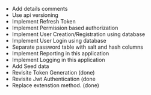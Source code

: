 - Add details comments
- Use api versioning
- Implement Refresh Token
- Implement Permission based authorization
- Implement User Creation/Registration using database
- Implement User Login using database
- Separate password table with salt and hash columns
- Implement Reporting in this application
- Implement Logging in this application
- Add Seed data
- Revisite Token Generation (done)
- Revisite Jwt Authentication (done
- Replace extenstion method. (done)
